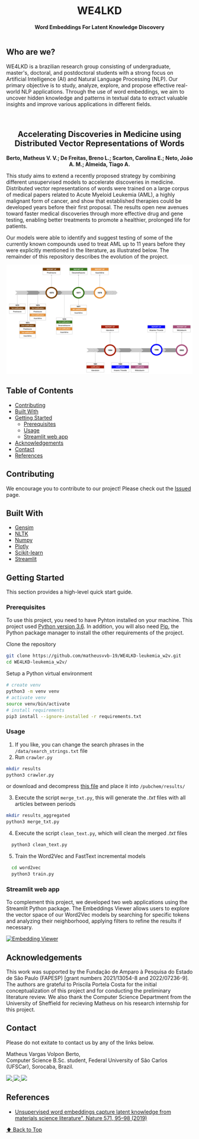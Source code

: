 <div align="center">
  <br>
  <h1>WE4LKD</h1>
  <strong>Word Embeddings For Latent Knowledge Discovery</strong>
</div>
<br>

## Who are we?

WE4LKD is a brazilian research group consisting of undergraduate, master's, doctoral, and postdoctoral students with a strong focus on Artificial Intelligence (AI) and Natural Language Processing (NLP). Our primary objective is to study, analyze, explore, and propose effective real-world NLP applications. Through the use of word embeddings, we aim to uncover hidden knowledge and patterns in textual data to extract valuable insights and improve various applications in different fields.

<div align="center">
  <br>
  <h2>Accelerating Discoveries in Medicine using Distributed Vector Representations of Words</h2>
  <strong>Berto, Matheus V. V.; De Freitas, Breno L.; Scarton, Carolina E.; Neto, João A. M.; Almeida, Tiago A.</strong><br>
</div>

This study aims to extend a recently proposed strategy by combining different unsupervised models to accelerate discoveries in medicine. Distributed vector representations of words were trained on a large corpus of medical papers related to Acute Myeloid Leukemia (AML), a highly malignant form of cancer, and show that established therapies could be developed years before their first proposal. The results open new avenues toward faster medical discoveries through more effective drug and gene testing, enabling better treatments to promote a healthier, prolonged life for patients.

Our models were able to identify and suggest testing of some of the currently known compounds used to treat AML up to 11 years before they were explicitly mentioned in the literature, as illustrated below. The remainder of this repository describes the evolution of the project.

<div>
  <img src=/data/final_results.png>
</div>

## Table of Contents

- [Contributing](#contributing)
- [Built With](#built-with)
- [Getting Started](#getting-started)
  - [Prerequisites](#prerequisites)
  - [Usage](#usage)
  - [Streamlit web app](#streamlit-web-app)
- [Acknowledgements](#acknowledgements)
- [Contact](#contact)
- [References](#references)

## Contributing

We encourage you to contribute to our project! Please check out the
[Issued](https://github.com/matheusvvb-19/WE4LKD-leukemia_w2v/issues)
page.

## Built With

* [Gensim](https://radimrehurek.com/gensim/)
* [NLTK](https://www.nltk.org/)
* [Numpy](https://numpy.org/)
* [Plotly](https://plotly.com/)
* [Scikit-learn](https://scikit-learn.org/stable/)
* [Streamlit](https://streamlit.io/)

## Getting Started

This section provides a high-level quick start guide.

### Prerequisites

To use this project, you need to have Pyhton installed on your machine. This project used [Python version 3.6](https://www.python.org/downloads/release/python-360/). In addition, you will also need [Pip](https://pypi.org/project/pip/), the Python package manager to install the other requirements of the project.

Clone the repository
```sh
git clone https://github.com/matheusvvb-19/WE4LKD-leukemia_w2v.git
cd WE4LKD-leukemia_w2v/
```

Setup a Python virtual environment
```sh
# create venv
python3 -m venv venv
# activate venv
source venv/bin/activate
# install requirements
pip3 install --ignore-installed -r requirements.txt
```

### Usage

1. If you like, you can change the search phrases in the `/data/search_strings.txt` file
2. Run `crawler.py`
  ```sh
  mkdir results
  python3 crawler.py
  ```
or download and decompress [this file]() and place it into `/pubchem/results/`

3. Execute the script `merge_txt.py`, this will generate the _.txt_ files with all articles between periods
  ```sh
  mkdir results_aggregated
  python3 merge_txt.py
  ```
4. Execute the script `clean_text.py`, which will clean the merged _.txt_ files
```sh
  python3 clean_text.py
```
5. Train the Word2Vec and FastText incremental models
```sh
  cd word2vec
  python3 train.py
```

### Streamlit web app

To complement this project, we developed two web applications using the Streamlit Python package. The Embeddings Viewer allows users to explore the vector space of our Word2Vec models by searching for specific tokens and analyzing their neighborhood, applying filters to refine the results if necessary.

[![Embedding Viewer](https://static.streamlit.io/badges/streamlit_badge_black_white.svg)](https://embedding-viewer.streamlit.app)

## Acknowledgements

This work was supported by the Fundação de Amparo à Pesquisa do Estado de São Paulo (FAPESP) [grant numbers 2021/13054-8 and 2022/07236-9]. The authors are grateful to Priscila Portela Costa for the initial conceptualization of this project and for conducting the preliminary literature review. We also thank the Computer Science Department from the University of Sheffield for recieving Matheus on his research internship for this project.

## Contact

Please do not exitate to contact us by any of the links below.
<div>
  <p>
    Matheus Vargas Volpon Berto,<br>
    Computer Science B.Sc. student, Federal University of São Carlos (UFSCar), Sorocaba, Brazil.
  </p>
  
  <a rel="nofollow noreferrer" href="https://www.linkedin.com/in/matheus-volpon/">
    <img src="https://img.shields.io/badge/LinkedIn-0077B5?style=for-the-badge&logo=linkedin&logoColor=white"/>
  </a>

  <a rel="nofollow noreferrer" href="mailto:matheusvvb@hotmail.com">
    <img src="https://img.shields.io/badge/Microsoft_Outlook-0078D4?style=for-the-badge&logo=microsoft-outlook&logoColor=white"/>
  </a>

  <a rel="nofollow noreferrer" href="https://github.com/matheusvvb-19">
    <img src="https://img.shields.io/badge/GitHub-100000?style=for-the-badge&logo=github&logoColor=white"/>
  </a>
</div>

## References

* [Unsupervised word embeddings capture latent knowledge from materials science literature", Nature 571, 95–98 (2019)](https://github.com/materialsintelligence/mat2vec)

[⬆ Back to Top](#Table-of-contents)
